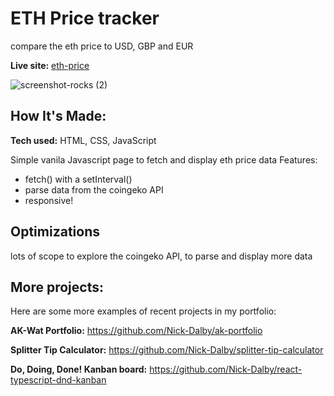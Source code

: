 # ETH Price tracker

compare the eth price to USD, GBP and EUR

**Live site:** [eth-price](https://super-dieffenbachia-a7efbd.netlify.app)

![screenshot-rocks (2)](https://user-images.githubusercontent.com/99472735/195986571-690faae4-7b71-4ded-bad0-209906d40aeb.jpeg)

## How It's Made:

**Tech used:** HTML, CSS, JavaScript

Simple vanila Javascript page to fetch and display eth price data
Features:

- fetch() with a setInterval()
- parse data from the coingeko API
- responsive!

## Optimizations

lots of scope to explore the coingeko API, to parse and display more data


## More projects:

Here are some more examples of recent projects in my portfolio:

**AK-Wat Portfolio:** https://github.com/Nick-Dalby/ak-portfolio

**Splitter Tip Calculator:** https://github.com/Nick-Dalby/splitter-tip-calculator

**Do, Doing, Done! Kanban board:** https://github.com/Nick-Dalby/react-typescript-dnd-kanban

